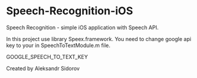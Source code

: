 # Speech-Recognition-iOS

Speech Recognition - simple iOS application with Speech API.

In this project use library Speex.framework.
You need to change google api key to your in SpeechToTextModule.m file.

GOOGLE_SPEECH_TO_TEXT_KEY

Created by Aleksandr Sidorov
